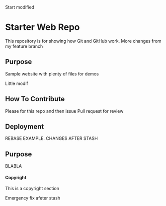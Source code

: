 Start modified

# Starter Web Repo

This repository is for showing how Git and GitHub work. More changes from my feature branch

## Purpose

Sample website with plenty of files for demos

Little modif

## How To Contribute

Please for this repo and then issue Pull request for review 

## Deployment

REBASE EXAMPLE. CHANGES AFTER STASH

## Purpose


BLABLA


#### Copyright

This is a copyright section 

Emergency fix afeter stash